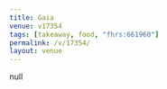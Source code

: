 ```yaml
---
title: Gaia
venue: v17354
tags: [takeaway, food, "fhrs:661960"]
permalink: /v/17354/
layout: venue
---
```

null